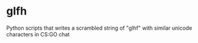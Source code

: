 # glfh
Python scripts that writes a scrambled string of "glhf" with similar unicode characters in CS:GO chat 
